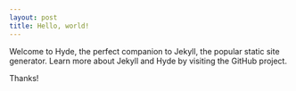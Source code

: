 ```yaml
---
layout: post
title: Hello, world!
---
```


Welcome to Hyde, the perfect companion to Jekyll, the popular static site generator. Learn more about Jekyll and Hyde by visiting the GitHub project.

Thanks!